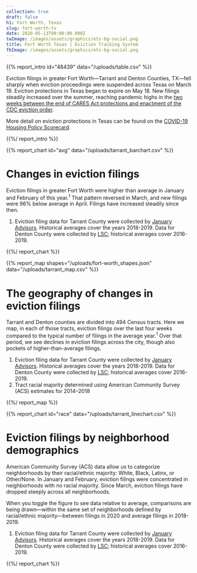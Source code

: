 ```yaml
---
collection: true
draft: false
h1: Fort Worth, Texas
slug: fort-worth-tx
date: 2020-05-13T00:00:00.000Z
twImage: /images/assets/graphics/ets-bg-social.png
title: Fort Worth Texas | Eviction Tracking System
fbImage: /images/assets/graphics/ets-bg-social.png
---
```


{{% report_intro id="48439" data="/uploads/table.csv" %}}



Eviction filings in greater Fort Worth—Tarrant and Denton Counties, TX—fell sharply when eviction proceedings were suspended across Texas on March 19. Eviction protections in Texas began to expire on May 18. New filings steadily increased over the summer, reaching pandemic highs in the [two weeks between the end of CARES Act protections and enactment of the CDC eviction order](https://evictionlab.org/shifts-in-eviction-filings-from-cares-act-to-cdc-order/). 

More detail on eviction protections in Texas can be found on the [COVID-19 Housing Policy Scorecard](https://evictionlab.org/covid-policy-scorecard/tx/).



{{%/ report_intro %}}



{{% report_chart id="avg" data="/uploads/tarrant_barchart.csv" %}}

# Changes in eviction filings

Eviction filings in greater Fort Worth were higher than average in January and February of this year.<sup>1</sup> That pattern reversed in March, and new filings were 96% below average in April. Filings have increased steadily since then. 

1. Eviction filing data for Tarrant County were collected by [January Advisors](https://www.januaryadvisors.com/). Historical averages cover the years 2018-2019. Data for Denton County were collected by [LSC](https://www.lsc.gov/); historical averages cover 2016-2019.

{{%/ report_chart %}}



{{% report_map shapes="/uploads/fort-worth_shapes.json" data="/uploads/tarrant_map.csv" %}}



# The geography of changes in eviction filings

Tarrant and Denton counties are divided into 494 Census tracts. Here we map, in each of those tracts, eviction filings over the last four weeks compared to the typical number of filings in the average year.<sup>1</sup> Over that period, we see  declines in eviction filings across the city, though also pockets of higher-than-average filings. 

1. Eviction filing data for Tarrant County were collected by [January Advisors](https://www.januaryadvisors.com/). Historical averages cover the years 2018-2019. Data for Denton County were collected by [LSC](https://www.lsc.gov/); historical averages cover 2016-2019.
2. Tract racial majority determined using American Community Survey (ACS) estimates for 2014–2018



{{%/ report_map %}}



{{% report_chart id="race" data="/uploads/tarrant_linechart.csv" %}}









# Eviction filings by neighborhood demographics

American Community Survey (ACS) data allow us to categorize neighborhoods by their racial/ethnic majority: White, Black, Latinx, or Other/None. In January and February, eviction filings were concentrated in neighborhoods with no racial majority. Since March, eviction filings have dropped steeply across all neighborhoods.

When you toggle the figure to see data relative to average, comparisons are being drawn—within the same set of neighborhoods defined by racial/ethnic majority—between filings in 2020 and average filings in 2018-2019.

1. Eviction filing data for Tarrant County were collected by [January Advisors](https://www.januaryadvisors.com/). Historical averages cover the years 2018-2019. Data for Denton County were collected by [LSC](https://www.lsc.gov/); historical averages cover 2016-2019.









{{%/ report_chart %}}